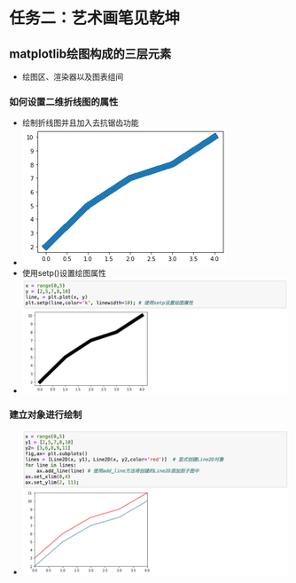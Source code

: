 # 任务二：艺术画笔见乾坤
## matplotlib绘图构成的三层元素
- 绘图区、渲染器以及图表组间
### 如何设置二维折线图的属性
- 绘制折线图并且加入去抗锯齿功能
- ![image](https://github.com/gluorokana/Matplotlib_Learning/blob/main/Fig1_T2.png)
- 使用setp()设置绘图属性
- ![image](https://github.com/gluorokana/Matplotlib_Learning/blob/main/Fig2_T2.png)
### 建立对象进行绘制
- ![image](https://github.com/gluorokana/Matplotlib_Learning/blob/main/Fig3_T2.png)
